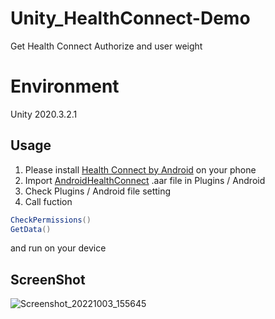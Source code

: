 # Unity_HealthConnect-Demo

Get Health Connect Authorize and user weight

# Environment
Unity 2020.3.2.1

## Usage
1. Please install [Health Connect by Android](https://play.google.com/store/apps/details?id=com.google.android.apps.healthdata&hl=zh_TW&gl=US) on your phone
2. Import [AndroidHealthConnect](https://github.com/haowenjhang/AndroidHealthConnect) .aar file in Plugins / Android
3. Check Plugins / Android file setting
4. Call fuction
```c#
CheckPermissions()
GetData()
```

and run on your device



## ScreenShot
![Screenshot_20221003_155645](https://user-images.githubusercontent.com/30752142/193527895-c38ae3f1-544d-4b8c-bae2-3582de51d807.jpg)
